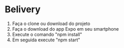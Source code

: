 # Belivery

1. Faça o clone ou download do projeto
2. Faça o download do app Expo em seu smartphone
3. Execute o comando "npm install"
4. Em seguida execute "npm start"

